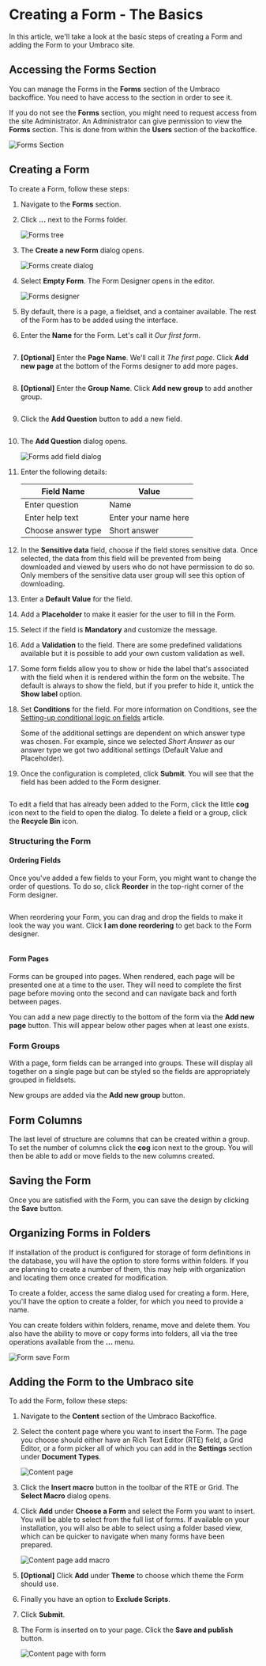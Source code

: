 # Creating a Form - The Basics

In this article, we'll take a look at the basic steps of creating a Form and adding the Form to your Umbraco site.

## Accessing the Forms Section

You can manage the Forms in the **Forms** section of the Umbraco backoffice. You need to have access to the section in order to see it.

If you do not see the **Forms** section, you might need to request access from the site Administrator. An Administrator can give permission to view the **Forms** section. This is done from within the **Users** section of the backoffice.

![Forms Section](<images/FormsSectionV9 (1).png>)

## Creating a Form

To create a Form, follow these steps:

1. Navigate to the **Forms** section.
2.  Click **...** next to the Forms folder.

    ![Forms tree](<images/FormsTree (1).png>)
3.  The **Create a new Form** dialog opens.

    ![Forms create dialog](<images/FormsCreateDialogV9 (1).png>)
4.  Select **Empty Form**. The Form Designer opens in the editor.

    ![Forms designer](<images/FormDesignerStartV8 (1).png>)
5. By default, there is a page, a fieldset, and a container available. The rest of the Form has to be added using the interface.
6.  Enter the **Name** for the Form. Let's call it _Our first form_.

    <figure><img src="images/FormDesignerFormNameV8.png" alt=""><figcaption></figcaption></figure>
7.  **\[Optional]** Enter the **Page Name**. We'll call it _The first page_. Click **Add new page** at the bottom of the Forms designer to add more pages.

    <figure><img src="images/FormDesignerPageCaptionV8 (1).png" alt=""><figcaption></figcaption></figure>
8.  **\[Optional]** Enter the **Group Name**. Click **Add new group** to add another group.

    <figure><img src="images/FormDesignerPageGroupV8 (1).png" alt=""><figcaption></figcaption></figure>
9.  Click the **Add Question** button to add a new field.

    <figure><img src="images/FormDesignerAddFieldV8 (1).png" alt=""><figcaption></figcaption></figure>
10. The **Add Question** dialog opens.

    ![Forms add field dialog](<images/FormDesignerAddFieldDialogV8 (1).png>)
11. Enter the following details:

    | Field Name         | Value                |
    | ------------------ | -------------------- |
    | Enter question     | Name                 |
    | Enter help text    | Enter your name here |
    | Choose answer type | Short answer         |
12. In the **Sensitive data** field, choose if the field stores sensitive data. Once selected, the data from this field will be prevented from being downloaded and viewed by users who do not have permission to do so. Only members of the sensitive data user group will see this option of downloading.
13. Enter a **Default Value** for the field.
14. Add a **Placeholder** to make it easier for the user to fill in the Form.
15. Select if the field is **Mandatory** and customize the message.
16. Add a **Validation** to the field. There are some predefined validations available but it is possible to add your own custom validation as well.
17. Some form fields allow you to show or hide the label that's associated with the field when it is rendered within the form on the website. The default is always to show the field, but if you prefer to hide it, untick the **Show label** option.
18. Set **Conditions** for the field. For more information on Conditions, see the [Setting-up conditional logic on fields](conditional-logic.md) article.

    Some of the additional settings are dependent on which answer type was chosen. For example, since we selected _Short Answer_ as our answer type we got two additional settings (Default Value and Placeholder).
19. Once the configuration is completed, click **Submit**. You will see that the field has been added to the Form designer.

    <figure><img src="images/FormDesignerFieldAddedV8 (1).png" alt=""><figcaption></figcaption></figure>

To edit a field that has already been added to the Form, click the little **cog** icon next to the field to open the dialog. To delete a field or a group, click the **Recycle Bin** icon.

### Structuring the Form

#### Ordering Fields

Once you've added a few fields to your Form, you might want to change the order of questions. To do so, click **Reorder** in the top-right corner of the Form designer.

<figure><img src="images/Reorder_Form (1).png" alt=""><figcaption></figcaption></figure>

When reordering your Form, you can drag and drop the fields to make it look the way you want. Click **I am done reordering** to get back to the Form designer.

<figure><img src="images/Reorder_Form_1 (1).png" alt=""><figcaption></figcaption></figure>

#### Form Pages

Forms can be grouped into pages. When rendered, each page will be presented one at a time to the user. They will need to complete the first page before moving onto the second and can navigate back and forth between pages.

You can add a new page directly to the bottom of the form via the **Add new page** button. This will appear below other pages when at least one exists.

### Form Groups

With a page, form fields can be arranged into groups. These will display all together on a single page but can be styled so the fields are appropriately grouped in fieldsets.

New groups are added via the **Add new group** button.

## Form Columns

The last level of structure are columns that can be created within a group. To set the number of columns click the **cog** icon next to the group. You will then be able to add or move fields to the new columns created.

## Saving the Form

Once you are satisfied with the Form, you can save the design by clicking the **Save** button.

## Organizing Forms in Folders

If installation of the product is configured for storage of form definitions in the database, you will have the option to store forms within folders. If you are planning to create a number of them, this may help with organization and locating them once created for modification.

To create a folder, access the same dialog used for creating a form. Here, you'll have the option to create a folder, for which you need to provide a name.

You can create folders within folders, rename, move and delete them. You also have the ability to move or copy forms into folders, all via the tree operations available from the **...** menu.

![Form save Form](<images/FormDesignerSaveV8 (1).png>)

## Adding the Form to the Umbraco site

To add the Form, follow these steps:

1. Navigate to the **Content** section of the Umbraco Backoffice.
2.  Select the content page where you want to insert the Form. The page you choose should either have an Rich Text Editor (RTE) field, a Grid Editor, or a form picker all of which you can add in the **Settings** section under **Document Types**.

    ![Content page](<images/ContentExamples (1).png>)
3. Click the **Insert macro** button in the toolbar of the RTE or Grid. The **Select Macro** dialog opens.
4.  Click **Add** under **Choose a Form** and select the Form you want to insert. You will be able to select from the full list of forms. If available on your installation, you will also be able to select using a folder based view, which can be quicker to navigate when many forms have been prepared.

    ![Content page add macro](<images/ContentPageAddMacroDialog (1).png>)
5. **\[Optional]** Click **Add** under **Theme** to choose which theme the Form should use.
6. Finally you have an option to **Exclude Scripts**.
7. Click **Submit**.
8.  The Form is inserted on to your page. Click the **Save and publish** button.

    ![Content page with form](<images/ContentExamplesWithForm (1).png>)
